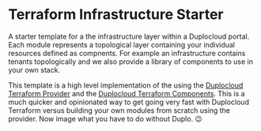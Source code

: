 # Terraform Infrastructure Starter

A starter template for a the infrastructure layer within a Duplocloud portal. Each module represents a topological layer containing your individual resources defined as compnents. For example an infrastructure contains tenants topologically and we also provide a library of components to use in your own stack. 

This template is a high level implementation of the using the [Duplocloud Terraform Provider](https://registry.terraform.io/providers/duplocloud/duplocloud/latest) and the [Duplocloud Terraform Components](https://registry.terraform.io/modules/duplocloud/components/duplocloud/latest). This is a much quicker and opinionated way to get going very fast with Duplocloud Terraform versus building your own modules from scratch using the provider. Now image what you have to do without Duplo. 😉
